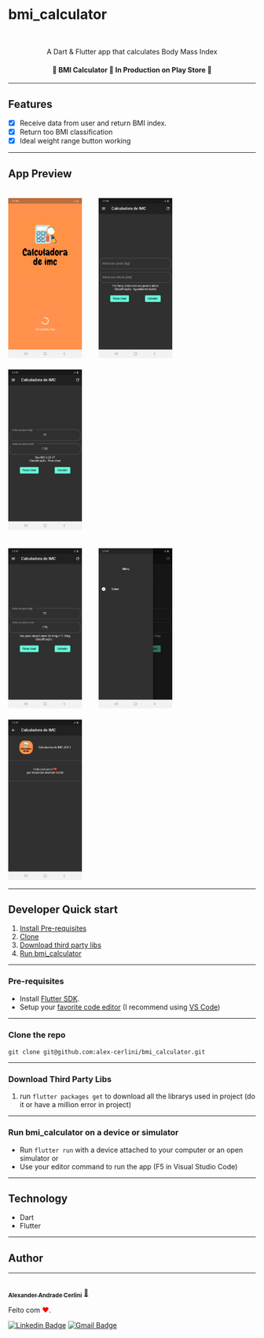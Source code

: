 # bmi_calculator

<br />

<p align="center">A Dart & Flutter app that calculates Body Mass Index</p>

<h4 align="center"> 
	🚧  BMI Calculator 🚀 In Production on Play Store  🚧
</h4>

---

## Features

- [x] Receive data from user and return BMI index.
- [x] Return too BMI classification
- [x] Ideal weight range button working

---

## App Preview

<p>
<img src="dev_assets/prints/Print1.jpg" width="150" style="margin-right: 30px; margin-top: 20px">
<img src="dev_assets/prints/Print2.jpg" width="150" style="margin-right: 30px; margin-top: 20px">
<img src="dev_assets/prints/Print3.jpg" width="150" style="margin-right: 30px; margin-top: 20px">
</p>
<p>
<img src="dev_assets/prints/Print4.jpg" width="150" style="margin-right: 30px; margin-top: 20px">
<img src="dev_assets/prints/Print5.jpg" width="150" style="margin-right: 30px; margin-top: 20px">
<img src="dev_assets/prints/Print6.jpg" width="150" style="margin-right: 30px; margin-top: 20px">
</p>

---

## Developer Quick start

1. [Install Pre-requisites](#pre-requisites)
1. [Clone](#clone-the-repo)
1. [Download third party libs](#download-third-party-libs)
1. [Run bmi_calculator](#run-bmi_calculator-on-a-device-or-simulator)

---

### Pre-requisites

- Install [Flutter SDK](https://flutter.dev/docs/get-started/install).
- Setup your [favorite code editor](https://flutter.dev/docs/get-started/editor) (I recommend using [VS Code](https://code.visualstudio.com/))

---

### Clone the repo

    git clone git@github.com:alex-cerlini/bmi_calculator.git

---

### Download Third Party Libs

1. run `flutter packages get` to download all the librarys used in project (do it or have a million error in project)

---

### Run bmi_calculator on a device or simulator

- Run `flutter run` with a device attached to your computer or an open simulator
  or
- Use your editor command to run the app (F5 in Visual Studio Code)

---

## Technology

- Dart
- Flutter

---

## Author

---

<a href="https://github.com/alex-cerlini">
 <img style="border-radius: 50%;" src="https://avatars.githubusercontent.com/u/56663683?v=4" width="100px;" alt=""/>
 <br />
 <sub><b>Alexander Andrade Cerlini</b></sub></a> <a href="https://github.com/alex-cerlini" title="Alex Cerlini">🚀</a>

Feito com <span style="color: red">♥</span>.

[![Linkedin Badge](https://img.shields.io/badge/-AlexCerlini-blue?style=flat-square&logo=Linkedin&logoColor=white&link=https://www.linkedin.com/in/alexander-andrade-cerlini-560982119/)](https://www.linkedin.com/in/alexander-andrade-cerlini-560982119/)
[![Gmail Badge](https://img.shields.io/badge/-alexcerlinii@gmail.com-c14438?style=flat-square&logo=Gmail&logoColor=white&link=mailto:alexcerlinii@gmail.com)](mailto:alexcerlinii@gmail.com)
